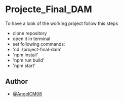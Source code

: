 # Projecte_Final_DAM

To have a look of the working project follow this steps

- clone repository
- open it in terminal
- set following commands: 
- 'cd .\project-final-dam\'
- 'npm install'
- 'npm run build'
- 'npm start'

## Author

- [@AngelCM08](https://github.com/AngelCM08)
